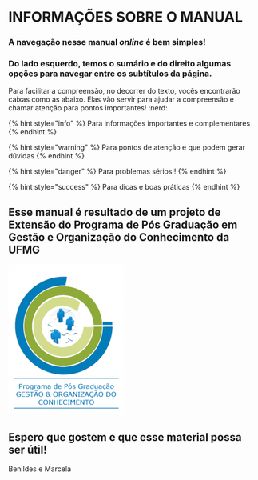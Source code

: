 # INFORMAÇÕES SOBRE O MANUAL

### A navegação nesse manual _online_ é bem simples!&#x20;

### Do lado esquerdo, temos o sumário e do direito algumas opções para navegar entre os subtítulos da página.

Para facilitar a compreensão, no decorrer do texto, vocês encontrarão caixas como as abaixo. Elas vão servir para ajudar a compreensão e chamar atenção para pontos importantes! :nerd:&#x20;

{% hint style="info" %}
Para informações importantes e complementares
{% endhint %}

{% hint style="warning" %}
Para pontos de atenção e que podem gerar dúvidas
{% endhint %}

{% hint style="danger" %}
Para problemas sérios!!
{% endhint %}

{% hint style="success" %}
Para dicas e boas práticas
{% endhint %}

## Esse manual é resultado de um projeto de Extensão do Programa de Pós Graduação em Gestão e Organização do Conhecimento da UFMG

![](.gitbook/assets/logo-pos-alt2-231x300.png)

## Espero que gostem e que esse material possa ser útil!

Benildes e Marcela
